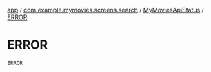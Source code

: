 [app](../../index.md) / [com.example.mymovies.screens.search](../index.md) / [MyMoviesApiStatus](index.md) / [ERROR](./-e-r-r-o-r.md)

# ERROR

`ERROR`